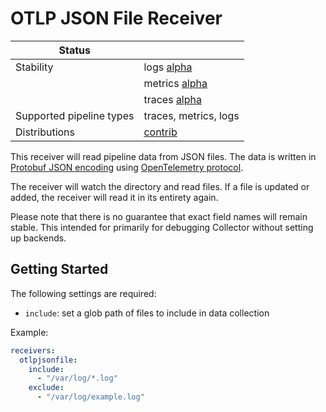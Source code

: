 # OTLP JSON File Receiver

<!-- status autogenerated section -->
| Status                   |           |
| ------------------------ |-----------|
| Stability                | logs [alpha]   |
|                 | metrics [alpha]   |
|                 | traces [alpha]   |
| Supported pipeline types | traces, metrics, logs   |
| Distributions            | [contrib] |

[alpha]: https://github.com/open-telemetry/opentelemetry-collector#alpha
[contrib]: https://github.com/open-telemetry/opentelemetry-collector-releases/tree/main/distributions/otelcol-contrib
<!-- end autogenerated section -->

This receiver will read pipeline data from JSON files. The data is written in
[Protobuf JSON
encoding](https://developers.google.com/protocol-buffers/docs/proto3#json)
using [OpenTelemetry
protocol](https://github.com/open-telemetry/opentelemetry-proto).

The receiver will watch the directory and read files. If a file is updated or added,
the receiver will read it in its entirety again.

Please note that there is no guarantee that exact field names will remain stable.
This intended for primarily for debugging Collector without setting up backends.

## Getting Started

The following settings are required:

- `include`: set a glob path of files to include in data collection

Example:

```yaml
receivers:
  otlpjsonfile:
    include:
      - "/var/log/*.log"
    exclude:
      - "/var/log/example.log"
```